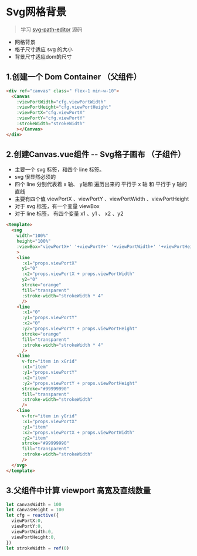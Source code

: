 # Svg网格背景
> 学习 [svg-path-editor](https://yqnn.github.io/svg-path-editor/) 源码

- 网格背景
- 格子尺寸适应 svg 的大小
- 背景尺寸适应dom的尺寸

## 1.创建一个 Dom Container （父组件）

```html
<div ref="canvas" class=" flex-1 min-w-10">
  <Canvas
    :viewPortWidth="cfg.viewPortWidth"
    :viewPortHeight="cfg.viewPortHeight"
    :viewPortX="cfg.viewPortX"
    :viewPortY="cfg.viewPortY"
    :strokeWidth="strokeWidth"
    ></Canvas>
</div>
```

## 2.创建Canvas.vue组件 -- Svg格子画布 （子组件）

- 主要一个 svg 标签，和四个 line 标签。
 - svg 很显然必须的
 - 四个 line 分别代表着 x 轴、 y轴和 遍历出来的 平行于 x 轴 和 平行于 y 轴的直线
- 主要有四个值 viewPortX 、viewPortY 、viewPortWidth 、viewPortHeight
- 对于 svg 标签，有一个变量 viewBox
- 对于 line 标签， 有四个变量 x1 、y1 、 x2 、y2

```html
<template>
  <svg
    width="100%"
    height="100%"
    :viewBox="viewPortX+' '+viewPortY+' '+viewPortWidth+' '+viewPortHeight"
    >
    <line
      :x1="props.viewPortX"
      y1="0"
      :x2="props.viewPortX + props.viewPortWidth"
      y2="0"
      stroke="orange"
      fill="transparent"
      :stroke-width="strokeWidth * 4"
      />
    <line
      :x1="0"
      :y1="props.viewPortY"
      :x2="0"
      :y2="props.viewPortY + props.viewPortHeight"
      stroke="orange"
      fill="transparent"
      :stroke-width="strokeWidth * 4"
      />
    <line
      v-for="item in xGrid"
      :x1="item"
      :y1="props.viewPortY"
      :x2="item"
      :y2="props.viewPortY + props.viewPortHeight"
      stroke="#99999990"
      fill="transparent"
      :stroke-width="strokeWidth"
      />
    <line
      v-for="item in yGrid"
      :x1="props.viewPortX"
      :y1="item"
      :x2="props.viewPortX + props.viewPortWidth"
      :y2="item"
      stroke="#99999990"
      fill="transparent"
      :stroke-width="strokeWidth"
      />
  </svg>
</template>
```

## 3.父组件中计算 viewport 高宽及直线数量



```ts
let canvasWidth = 100
let canvasHeight = 100
let cfg = reactive({
  viewPortX:0,
  viewPortY:0,
  viewPortWidth:0,
  viewPortHeight:0,
})
let strokeWidth = ref(0)
```

